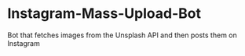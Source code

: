 # Instagram-Mass-Upload-Bot
Bot that fetches images from the Unsplash API and then posts them on Instagram
